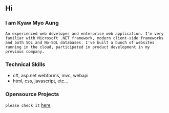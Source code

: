 ## Hi 

### I am Kyaw Myo Aung
`An experienced web developer and enterprise web application.
I'm very familiar with Microsoft .NET framework, modern client-side frameworks and both SQL and No-SQL databases. I've built a bunch of websites running in the cloud, participated in product development in my previous company.`

### Technical Skills
- c#, asp.net webforms, mvc, webapi
- html, css, javascript, etc...

### Opensource Projects
`please check it` [here](https://github.com/kyawmyoaung-dev)
